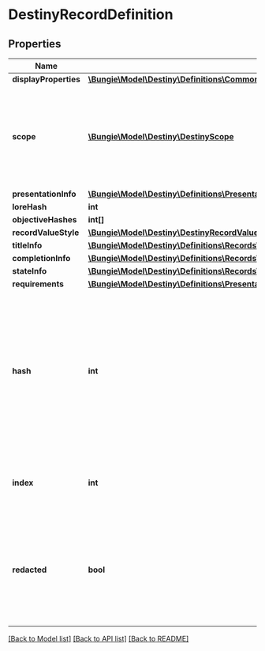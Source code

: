 # DestinyRecordDefinition

## Properties
Name | Type | Description | Notes
------------ | ------------- | ------------- | -------------
**displayProperties** | [**\Bungie\Model\Destiny\Definitions\Common\DestinyDisplayPropertiesDefinition**](DestinyDisplayPropertiesDefinition.md) |  | [optional] 
**scope** | [**\Bungie\Model\Destiny\DestinyScope**](DestinyScope.md) | Indicates whether this Record&#39;s state is determined on a per-character or on an account-wide basis. | [optional] 
**presentationInfo** | [**\Bungie\Model\Destiny\Definitions\Presentation\DestinyPresentationChildBlock**](DestinyPresentationChildBlock.md) |  | [optional] 
**loreHash** | **int** |  | [optional] 
**objectiveHashes** | **int[]** |  | [optional] 
**recordValueStyle** | [**\Bungie\Model\Destiny\DestinyRecordValueStyle**](DestinyRecordValueStyle.md) |  | [optional] 
**titleInfo** | [**\Bungie\Model\Destiny\Definitions\Records\DestinyRecordTitleBlock**](DestinyRecordTitleBlock.md) |  | [optional] 
**completionInfo** | [**\Bungie\Model\Destiny\Definitions\Records\DestinyRecordCompletionBlock**](DestinyRecordCompletionBlock.md) |  | [optional] 
**stateInfo** | [**\Bungie\Model\Destiny\Definitions\Records\SchemaRecordStateBlock**](SchemaRecordStateBlock.md) |  | [optional] 
**requirements** | [**\Bungie\Model\Destiny\Definitions\Presentation\DestinyPresentationNodeRequirementsBlock**](DestinyPresentationNodeRequirementsBlock.md) |  | [optional] 
**hash** | **int** | The unique identifier for this entity. Guaranteed to be unique for the type of entity, but not globally.  When entities refer to each other in Destiny content, it is this hash that they are referring to. | [optional] 
**index** | **int** | The index of the entity as it was found in the investment tables. | [optional] 
**redacted** | **bool** | If this is true, then there is an entity with this identifier/type combination, but BNet is not yet allowed to show it. Sorry! | [optional] 

[[Back to Model list]](../README.md#documentation-for-models) [[Back to API list]](../README.md#documentation-for-api-endpoints) [[Back to README]](../README.md)


